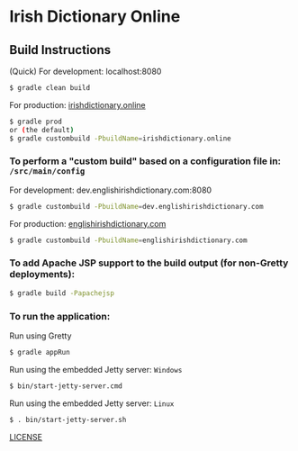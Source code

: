 Irish Dictionary Online
=======================
## Build Instructions
(Quick) For development: localhost:8080
```bash
$ gradle clean build
```
For production: [irishdictionary.online](http://irishdictionary.online)
```bash
$ gradle prod
or (the default)
$ gradle custombuild -PbuildName=irishdictionary.online
```
### To perform a "custom build" based on a configuration file in: `/src/main/config`
For development: dev.englishirishdictionary.com:8080
```bash
$ gradle custombuild -PbuildName=dev.englishirishdictionary.com
```
For production: [englishirishdictionary.com](http://englishirishdictionary.com)
```bash
$ gradle custombuild -PbuildName=englishirishdictionary.com
```
### To add Apache JSP support to the build output (for non-Gretty deployments):
```bash
$ gradle build -Papachejsp
```
### To run the application:
Run using Gretty
```bash
$ gradle appRun
```
Run using the embedded Jetty server: `Windows`
```bash
$ bin/start-jetty-server.cmd
```
Run using the embedded Jetty server: `Linux`
```bash
$ . bin/start-jetty-server.sh
```
[LICENSE](../blob/master/LICENSE)